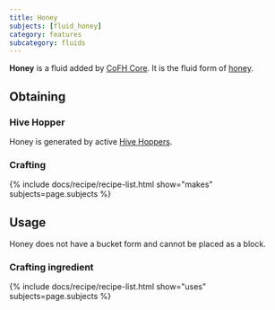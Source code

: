 ```yaml
---
title: Honey
subjects: [fluid_honey]
category: features
subcategory: fluids
---
```


**Honey** is a fluid added by [CoFH Core](../../cofh-core). It is the fluid form of [honey](https://minecraft.fandom.com/wiki/Honey_Bottle).


Obtaining
---------

### Hive Hopper
Honey is generated by active [Hive Hoppers](../../thermal-cultivation/hive-hopper).

### Crafting
{% include docs/recipe/recipe-list.html show="makes" subjects=page.subjects %}

Usage
-----

Honey does not have a bucket form and cannot be placed as a block.

### Crafting ingredient
{% include docs/recipe/recipe-list.html show="uses" subjects=page.subjects %}